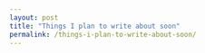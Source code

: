 ```yaml
---
layout: post
title: "Things I plan to write about soon"
permalink: /things-i-plan-to-write-about-soon/
---
```

